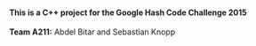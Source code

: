 

#### This is a C++ project for the Google Hash Code Challenge 2015

**Team A211:** Abdel Bitar and Sebastian Knopp

